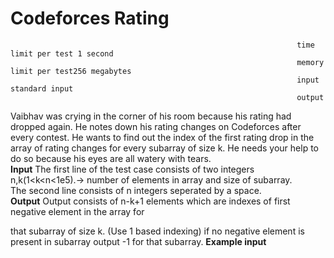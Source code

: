 # Codeforces Rating
                                                                    time limit per test 1 second
                                                                    memory limit per test256 megabytes
                                                                    input standard input
                                                                    output 
Vaibhav was crying in the corner of his room because his rating had dropped again. He notes down his rating changes on Codeforces after every contest. He wants to find out the index of the first rating drop in the array of rating changes for every subarray of size k. He needs your help to do so because his eyes are all watery with tears.  
**Input**
The first line of the test case consists of two integers n,k(1<k<n<1e5).-> number of elements in array and size of subarray.  
The second line consists of n integers seperated by a space.  
**Output**
Output consists of n-k+1 elements which are indexes of first negative element in the array for

that subarray of size k. (Use 1 based indexing) if no negative element is present in subarray output -1 for that subarray. 
**Example
input**

